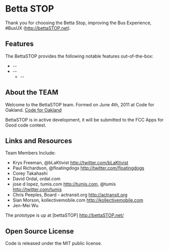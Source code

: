 # Betta STOP

Thank you for choosing the Betta Stop, improving the Bus Experience, #BusUX (http://bettaSTOP.net).

## Features

The BettaSTOP provides the following notable features out-of-the-box:

* --
* --
  * --

## About the TEAM

Welcome to the BettaSTOP team. Formed on June 4th, 2011 at Code for Oakland. [Code for Oakland](http://www.codeforoakland.com)

BettaSTOP is in active development, it will be submitted to the FCC Apps for Good code contest.

## Links and Resources

Team Members Include:
* Krys Freeman, @bLaKtivist  <http://twitter.com/bLaKtivist>
* Paul Richardson, @floatingdogs <http://twitter.com/floatingdogs>
* Corey Takahashi
* David Ordal, ordal.com
* jose d lopez, tumis.com <http://tumis.com>, @tumis <http://twitter.com/tumis>
* Chris Peeples, Board - actransit.org <http://actransit.org>
* Sian Morson, kollectivemobile.com  <http://kollectivemobile.com>
* Jen-Mei Wu

The prototype is up at [bettaSTOP] <http://bettaSTOP.net/>

## Open Source License

Code is released under the MIT public license.
